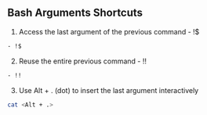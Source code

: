 ## Bash Arguments Shortcuts

1. Access the last argument of the previous command - !$

```bash
- !$
```

2. Reuse the entire previous command - !!

```bash
- !!
```

3. Use Alt + . (dot) to insert the last argument interactively

```bash
cat <Alt + .>
```
